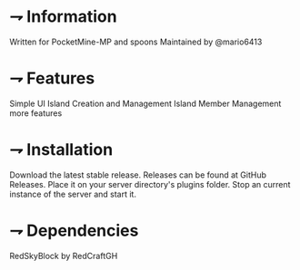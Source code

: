 # ⇁ Information

Written for PocketMine-MP and spoons
Maintained by @mario6413

# ⇁ Features

Simple UI
Island Creation and Management
Island Member Management
more features

# ⇁ Installation

Download the latest stable release. Releases can be found at GitHub Releases.
Place it on your server directory's plugins folder.
Stop an current instance of the server and start it.

# ⇁ Dependencies

RedSkyBlock by RedCraftGH
